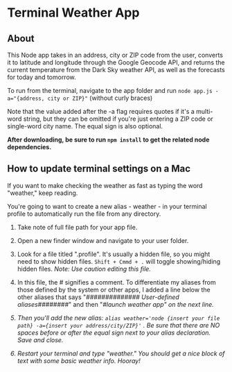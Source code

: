# Terminal Weather App

## About 

This Node app takes in an address, city or ZIP code from the user, converts it to latitude and longitude through the Google Geocode API, and returns the current temperature from the Dark Sky weather API, as well as the forecasts for today and tomorrow.

To run from the terminal, navigate to the app folder and run `node app.js -a="{address, city or ZIP}"` (without curly braces)

Note that the value added after the -a flag requires quotes if it's a multi-word string, but they can be omitted if you're just entering a ZIP code or single-word city name. The equal sign is also optional.

**After downloading, be sure to run `npm install` to get the related node dependencies.**


## How to update terminal settings on a Mac

If you want to make checking the weather as fast as typing the word "weather," keep reading. 

You're going to want to create a new alias - weather - in your terminal profile to automatically run the file from any directory. 

1. Take note of full file path for your app file. 

2. Open a new finder window and navigate to your user folder. 

3. Look for a file titled ".profile". It's usually a hidden file, so you might need to show hidden files. `Shift + Cmmd + .` will toggle showing/hiding hidden files. _Note: Use caution editing this file._

4. In this file, the # signifies a comment. To differentiate my aliases from those defined by the system or other apps, I added a line below the other aliases that says "<em>############## User-defined aliases########</em>" and then "<em>#launch weather app<em>" on the next line.

5. Then you'll add the new alias: `alias weather='node {insert your file path} -a={insert your address/city/ZIP}'` . Be sure that there are NO spaces before or after the equal sign next to your alias declaration. Save and close.

6. Restart your terminal and type "weather." You should get a nice block of text with some basic weather info. Hooray!